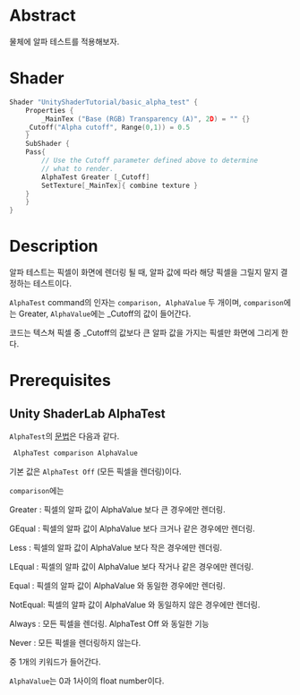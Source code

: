 ﻿# Abstract

물체에 알파 테스트를 적용해보자.

# Shader

```c
Shader "UnityShaderTutorial/basic_alpha_test" {
    Properties {
        _MainTex ("Base (RGB) Transparency (A)", 2D) = "" {}
	_Cutoff("Alpha cutoff", Range(0,1)) = 0.5
    }
    SubShader {
	Pass{
	    // Use the Cutoff parameter defined above to determine
	    // what to render.
	    AlphaTest Greater [_Cutoff]
	    SetTexture[_MainTex]{ combine texture }
	}
    }
}
```

# Description

알파 테스트는 픽셀이 화면에 렌더링 될 때, 알파 값에 따라 해당 픽셀을 그릴지 말지 결정하는 테스트이다.

`AlphaTest` command의 인자는 `comparison, AlphaValue` 두 개이며, `comparison`에는 Greater, `AlphaValue`에는 _Cutoff의 값이 들어간다.

코드는 텍스쳐 픽셀 중 _Cutoff의 값보다 큰 알파 값을 가지는 픽셀만 화면에 그리게 한다.

# Prerequisites

## Unity ShaderLab AlphaTest

`AlphaTest`의 [문법](https://docs.unity3d.com/kr/530/Manual/SL-AlphaTest.html)은 다음과 같다.

```c
 AlphaTest comparison AlphaValue
```

기본 값은 `AlphaTest Off` (모든 픽셀을 렌더링)이다.

`comparison`에는 

Greater	: 픽셀의 알파 값이 AlphaValue 보다 큰 경우에만 렌더링.

GEqual	: 픽셀의 알파 값이 AlphaValue 보다 크거나 같은 경우에만 렌더링.

Less	: 픽셀의 알파 값이 AlphaValue 보다 작은 경우에만 렌더링.

LEqual	: 픽셀의 알파 값이 AlphaValue 보다 작거나 같은 경우에만 렌더링.

Equal	: 픽셀의 알파 값이 AlphaValue 와 동일한 경우에만 렌더링.

NotEqual: 픽셀의 알파 값이 AlphaValue 와 동일하지 않은 경우에만 렌더링.

Always	: 모든 픽셀을 렌더링. AlphaTest Off 와 동일한 기능

Never	: 모든 픽셀을 렌더링하지 않는다.

중 1개의 키워드가 들어간다.

`AlphaValue`는 0과 1사이의 float number이다.
